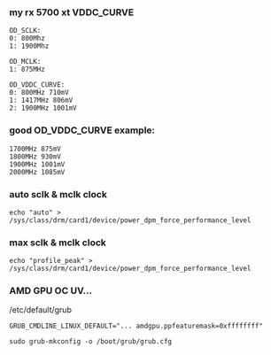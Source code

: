 


### my rx 5700 xt VDDC_CURVE
```
OD_SCLK:
0: 800Mhz
1: 1900Mhz

OD_MCLK:
1: 875MHz

OD_VDDC_CURVE:
0: 800MHz 710mV
1: 1417MHz 806mV
2: 1900MHz 1001mV
```


### good OD_VDDC_CURVE example:
```
1700MHz 875mV
1800MHz 930mV
1900MHz 1001mV
2000MHz 1085mV
```

### auto sclk & mclk clock
```
echo "auto" > /sys/class/drm/card1/device/power_dpm_force_performance_level 
```

### max sclk & mclk clock
```
echo "profile_peak" > /sys/class/drm/card1/device/power_dpm_force_performance_level 
```

### AMD GPU OC UV...
/etc/default/grub
```
GRUB_CMDLINE_LINUX_DEFAULT="... amdgpu.ppfeaturemask=0xffffffff"
```
```
sudo grub-mkconfig -o /boot/grub/grub.cfg
```
